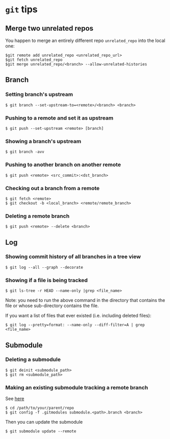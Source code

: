 # `git` tips

## Merge two unrelated repos
You happen to merge an entirely different repo `unrelated_repo` into the local one:
```
$git remote add unrelated_repo <unrelated_repo_url>
$git fetch unrelated_repo
$git merge unrelated_repo/<branch> --allow-unrelated-histories
```

## Branch
### Setting branch's upstream
```
$ git branch --set-upstream-to=<remote>/<branch> <branch>
```

### Pushing to a remote and set it as upstream
```
$ git push --set-upstream <remote> [branch]
```

### Showing a branch's upstream
```
$ git branch -avv
```

### Pushing to another branch on another remote
```
$ git push <remote> <src_commit>:<dst_branch>
```

### Checking out a branch from a remote
```
$ git fetch <remote>
$ git checkout -b <local_branch> <remote/remote_branch>
```

### Deleting a remote branch
```
$ git push <remote> --delete <branch>
```

## Log
### Showing commit history of all branches in a tree view
```
$ git log --all --graph --decorate
```

### Showing if a file is being tracked
```
$ git ls-tree -r HEAD --name-only |grep <file_name>
```
Note: you need to run the above command in the directory that contains the file or whose sub-directory contains the file.

If you want a list of files that ever existed (i.e. including deleted files):
```
$ git log --pretty=format: --name-only --diff-filter=A | grep <file_name>
```

## Submodule
### Deleting a submodule
```
$ git deinit <submodule_path>
$ git rm <submodule_path>
```

### Making an existing submodule tracking a remote branch
See [here](https://stackoverflow.com/questions/1777854/how-can-i-specify-a-branch-tag-when-adding-a-git-submodule/18799234#18799234)

```
$ cd /path/to/your/parent/repo
$ git config -f .gitmodules submodule.<path>.branch <branch>
```
Then you can update the submodule
```
$ git submodule update --remote
```
